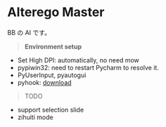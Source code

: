 # Alterego Master
BB の AI です。
 
> **Environment setup**
 - Set High DPI: automatically, no need mow
 - pypiwin32: need to restart Pycharm to resolve it.
 - PyUserInput, pyautogui
 - pyhook: [download](https://www.lfd.uci.edu/~gohlke/pythonlibs/#pyhook)<br/>

> TODO
 - support selection slide
 - zihuiti mode
 